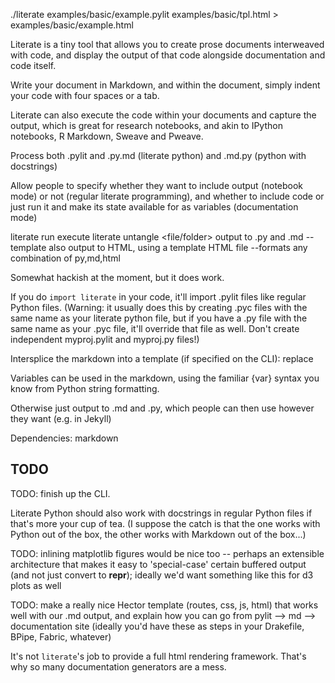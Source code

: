 ./literate examples/basic/example.pylit examples/basic/tpl.html > examples/basic/example.html

Literate is a tiny tool that allows you to create prose documents interweaved with code, and 
display the output of that code alongside documentation and code itself.

Write your document in Markdown, and within the document, simply indent your code with four spaces or a tab.

Literate can also execute the code within your documents and capture the output, which 
is great for research notebooks, and akin to IPython notebooks, R Markdown, Sweave and Pweave.

Process both .pylit and .py.md (literate python) and .md.py (python with docstrings)

Allow people to specify whether they want to include output
(notebook mode) or not (regular literate programming), and whether to include code 
or just run it and make its state available for as variables (documentation mode)

literate run <file>                execute
literate untangle <file/folder>    output to .py and .md
    --template                     also output to HTML, using a template HTML file
    --formats                      any combination of py,md,html

Somewhat hackish at the moment, but it does work.

If you do `import literate` in your code, it'll import .pylit files like regular Python files.
(Warning: it usually does this by creating .pyc files with the same name as your literate
python file, but if you have a .py file with the same name as your .pyc file, it'll 
override that file as well. Don't create independent myproj.pylit and myproj.py files!)

Intersplice the markdown into a template (if specified on the CLI): replace <article/>

Variables can be used in the markdown, using the familiar {var} syntax you know from Python
string formatting.

Otherwise just output to .md and .py, which people can then use however they want (e.g. in Jekyll)

Dependencies: markdown

TODO
----

TODO: finish up the CLI.

Literate Python should also work with docstrings in regular Python files if that's more your cup of tea.
(I suppose the catch is that the one works with Python out of the box, the other works with Markdown
out of the box...)

TODO: inlining matplotlib figures would be nice too -- perhaps an extensible architecture that 
makes it easy to 'special-case' certain buffered output (and not just convert to __repr__); 
ideally we'd want something like this for d3 plots as well

TODO: make a really nice Hector template (routes, css, js, html) that works well with 
our .md output, and explain how you can go from pylit --> md --> documentation site 
(ideally you'd have these as steps in your Drakefile, BPipe, Fabric, whatever)

It's not `literate`'s job to provide a full html rendering framework. That's why so many 
documentation generators are a mess.